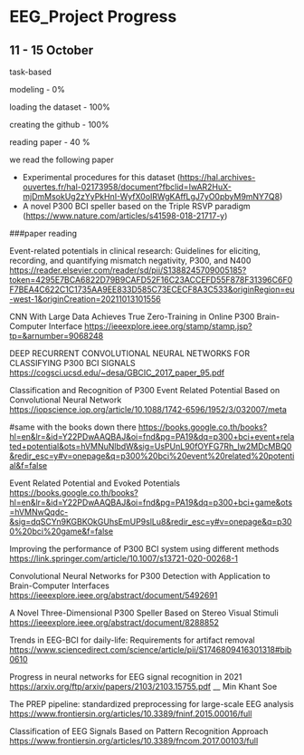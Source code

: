 # EEG_Project Progress

## 11 - 15 October

task-based

modeling - 0%

loading the dataset - 100%

creating the github - 100%

reading paper - 40 % 

we read the following paper 
  - Experimental procedures for this dataset (https://hal.archives-ouvertes.fr/hal-02173958/document?fbclid=IwAR2HuX-mjDmMsokUg2zYyPkHnI-WyfX0oIRWgKAffLgJ7yO0pbyM9mNY7Q8) 
  - A novel P300 BCI speller based on the Triple RSVP paradigm (https://www.nature.com/articles/s41598-018-21717-y)


###paper reading

Event-related potentials in clinical research: Guidelines for eliciting, recording, and quantifying mismatch negativity, P300, and N400
https://reader.elsevier.com/reader/sd/pii/S1388245709005185?token=4295E7BCA6822D79B9CAFD52F16C23ACCEFD55F878F31396C6F0F7BEA4C622C1C1735AA9EE833D585C73ECECF8A3C533&originRegion=eu-west-1&originCreation=20211013101556

CNN With Large Data Achieves True
Zero-Training in Online P300
Brain-Computer Interface
https://ieeexplore.ieee.org/stamp/stamp.jsp?tp=&arnumber=9068248

DEEP RECURRENT CONVOLUTIONAL NEURAL NETWORKS FOR
CLASSIFYING P300 BCI SIGNALS
https://cogsci.ucsd.edu/~desa/GBCIC_2017_paper_95.pdf

Classification and Recognition of P300 Event Related Potential Based on Convolutional Neural Network
https://iopscience.iop.org/article/10.1088/1742-6596/1952/3/032007/meta

#same with the books down there
https://books.google.co.th/books?hl=en&lr=&id=Y22PDwAAQBAJ&oi=fnd&pg=PA19&dq=p300+bci+event+related+potential&ots=hVMNuNlbdW&sig=UsPUnL90fOYFG7Rh_Iw2MDcMBQ0&redir_esc=y#v=onepage&q=p300%20bci%20event%20related%20potential&f=false

Event Related Potential and Evoked Potentials
https://books.google.co.th/books?hl=en&lr=&id=Y22PDwAAQBAJ&oi=fnd&pg=PA19&dq=p300+bci+game&ots=hVMNwQqdc-&sig=dqSCYn9KGBKOkGUhsEmUP9slLu8&redir_esc=y#v=onepage&q=p300%20bci%20game&f=false

Improving the performance of P300 BCI system using different methods
https://link.springer.com/article/10.1007/s13721-020-00268-1

Convolutional Neural Networks for P300 Detection with Application to Brain-Computer Interfaces
https://ieeexplore.ieee.org/abstract/document/5492691

A Novel Three-Dimensional P300 Speller Based on Stereo Visual Stimuli
https://ieeexplore.ieee.org/abstract/document/8288852

Trends in EEG-BCI for daily-life: Requirements for artifact removal
https://www.sciencedirect.com/science/article/pii/S1746809416301318#bib0610

Progress in neural networks for EEG signal recognition in 2021
https://arxiv.org/ftp/arxiv/papers/2103/2103.15755.pdf             __ Min Khant Soe

The PREP pipeline: standardized preprocessing for large-scale EEG analysis
https://www.frontiersin.org/articles/10.3389/fninf.2015.00016/full 

Classification of EEG Signals Based on Pattern Recognition Approach
https://www.frontiersin.org/articles/10.3389/fncom.2017.00103/full
